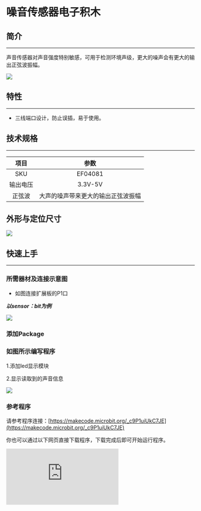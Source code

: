 # 噪音传感器电子积木

## 简介
---
声音传感器对声音强度特别敏感，可用于检测环境声级，更大的噪声会有更大的输出正弦波振幅。

 ![](https://wiki-media-ef.oss-cn-hongkong.aliyuncs.com//images/hP4azP5.png)

## 特性
---
- 三线端口设计，防止误插，易于使用。

## 技术规格
---

项目 | 参数
:-: | :-:
SKU|EF04081
输出电压|3.3V-5V
正弦波|大声的噪声带来更大的输出正弦波振幅
## 外形与定位尺寸
 ![](https://wiki-media-ef.oss-cn-hongkong.aliyuncs.com//images/uPRIFLt.png)

## 快速上手
---

### 所需器材及连接示意图

- 如图连接扩展板的P1口

***以sensor：bit为例***

 ![](https://wiki-media-ef.oss-cn-hongkong.aliyuncs.com//images/I9xA8Ms.png)

### 添加Package

### 如图所示编写程序
1.添加led显示模块

2.显示读取到的声音信息



![](https://wiki-media-ef.oss-cn-hongkong.aliyuncs.com//images/04081_01.png)



### 参考程序

请参考程序连接：[https://makecode.microbit.org/_c9P1uiUkC7JE](https://makecode.microbit.org/_c9P1uiUkC7JE)

你也可以通过以下网页直接下载程序，下载完成后即可开始运行程序。

<div
    style={{
        position: 'relative',
        paddingBottom: '60%',
        overflow: 'hidden',
    }}
>
    <iframe
        src="https://makecode.microbit.org/_c9P1uiUkC7JE"
        frameborder="0"
        sandbox="allow-popups allow-forms allow-scripts allow-same-origin"
        style={{
            position: 'absolute',
            width: '100%',
            height: '100%',
        }}
    />
</div>
---

### 结果
- micro：bit的点阵屏上显示分贝信息。

## python编程
---


### 步骤 1
下载压缩包并解压[Octopus_MicroPython-master](https://github.com/lionyhw/Octopus_MicroPython/archive/master.zip)
打开[Python editor](https://python.microbit.org/v/2.0)

![](https://wiki-media-ef.oss-cn-hongkong.aliyuncs.com//images/05001_07.png)

为了给噪音传感器编程，我们需要添加noise.py。点击Load/Save，然后点击Show Files（1）下拉菜单，再点击Add file在本地找到下载并解压完成的Octopus_MicroPython-master文件夹，从中选择noise.py添加进来。

![](https://wiki-media-ef.oss-cn-hongkong.aliyuncs.com//images/05001_08.png)
![](https://wiki-media-ef.oss-cn-hongkong.aliyuncs.com//images/05001_09.png)
![](https://wiki-media-ef.oss-cn-hongkong.aliyuncs.com//images/04081_10.png)

### 步骤 2
### 参考程序
```
from microbit import *
from noise import *

s = NOISE(pin1)
while True:
    x = s.get_noise()
    display.scroll(x)
```


### 结果
- 在micro:bit的LED矩阵上显示当前噪音传感器返回的读数。



## 相关案例
---

## 技术文档
---
